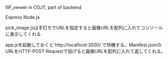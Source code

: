 IIIF_viewer in COJT, part of backend

Express Node.js

pick_image.jsは手打ちでURLを指定すると画像URLを配列に入れてコンソールに表示してくれる

app.jsを起動しておくと http://localhost:3000/ で待機する。Manifest.jsonのURLをHTTP-POST-Requestで投げると画像URLを配列に入れて返してくれる。